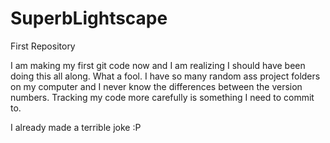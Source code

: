 # SuperbLightscape
First Repository

I am making my first git code now and I am realizing I should have been doing this all along. What a fool. I have so many random ass project folders on my computer and I never know the differences between the version numbers. Tracking my code more carefully is something I need to commit to.

I already made a terrible joke :P
